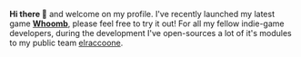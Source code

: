 **Hi there 👋** and welcome on my profile. I've recently launched my latest game **[Whoomb](https://whoomb.com)**, please feel free to try it out! For all my fellow indie-game developers, during the development I've open-sources a lot of it's modules to my public team [elraccoone](https://github.com/elraccoone).
